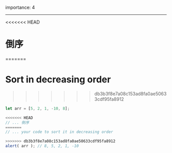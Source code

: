 importance: 4

---

<<<<<<< HEAD
# 倒序
=======
# Sort in decreasing order
>>>>>>> db3b3f8e7a08c153ad8fa0ae50633cdf95fa8912

```js
let arr = [5, 2, 1, -10, 8];

<<<<<<< HEAD
// ... 倒序
=======
// ... your code to sort it in decreasing order

>>>>>>> db3b3f8e7a08c153ad8fa0ae50633cdf95fa8912
alert( arr ); // 8, 5, 2, 1, -10
```

